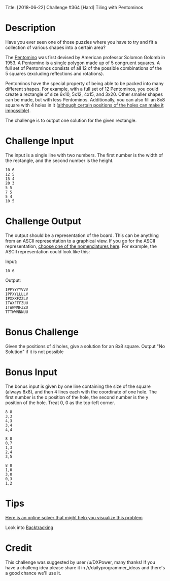 Title: [2018-06-22] Challenge #364 [Hard] Tiling with Pentominos

# Description

Have you ever seen one of those puzzles where you have to try and fit a collection of various shapes into a certain area?

The [Pentomino](https://en.wikipedia.org/wiki/Pentomino) was first devised by American professor Solomon Golomb in 1953. A Pentomino is a single polygon made up of 5 congruent squares. A full set of Pentominos consists of all 12 of the possible combinations of the 5 squares (excluding reflections and rotations).

Pentominos have the special property of being able to be packed into many different shapes. For example, with a full set of 12 Pentominos, you could create a rectangle of size 6x10, 5x12, 4x15, and 3x20. Other smaller shapes can be made, but with less Pentominos. Additionally, you can also fill an 8x8 square with 4 holes in it ([although certain positions of the holes can make it impossible](https://en.wikipedia.org/wiki/Pentomino#/media/File:Pentomino_unsolvable.svg)).

The challenge is to output one solution for the given rectangle. 

# Challenge Input

The input is a single line with two numbers. The first number is the width of the rectangle, and the second number is the height.

    10 6
    12 5
    15 4
    20 3
    5 5
    7 5
    5 4
    10 5

# Challenge Output

The output should be a representation of the board. This can be anything from an ASCII representation to a graphical view. If you go for the ASCII representation, [choose one of the nomenclatures here](https://en.wikipedia.org/wiki/File:Pentomino_Naming_Conventions.svg). For example, the ASCII representation could look like this:

Input:

    10 6

Output:
    
    𝙸𝙿𝙿𝚈𝚈𝚈𝚈𝚅𝚅𝚅
    𝙸𝙿𝙿𝚇𝚈𝙻𝙻𝙻𝙻𝚅
    𝙸𝙿𝚇𝚇𝚇𝙵𝚉𝚉𝙻𝚅
    𝙸𝚃𝚆𝚇𝙵𝙵𝙵𝚉𝚄𝚄
    𝙸𝚃𝚆𝚆𝙽𝙽𝙵𝚉𝚉𝚄
    𝚃𝚃𝚃𝚆𝚆𝙽𝙽𝙽𝚄𝚄

# Bonus Challenge

Given the positions of 4 holes, give a solution for an 8x8 square. Output "No Solution" if it is not possible

# Bonus Input

The bonus input is given by one line containing the size of the square (always 8x8), and then 4 lines each with the coordinate of one hole. The first number is the x position of the hole, the second number is the y position of the hole. Treat 0, 0 as the top-left corner.
    
    8 8  
    3,3  
    4,3  
    3,4  
    4,4
    
    8 8  
    0,7  
    1,3  
    2,4  
    3,5  
    
    8 8  
    1,0  
    3,0  
    0,3  
    1,2  

# Tips

[Here is an online solver that might help you visualize this problem](http://math.hws.edu/eck/js/pentominos/pentominos.html)

Look into [Backtracking](https://en.wikipedia.org/wiki/Backtracking)

# Credit

This challenge was suggested by user /u/DXPower, many thanks! If you have a challeng idea please share it in /r/dailyprogrammer_ideas and there's a good chance we'll use it. 